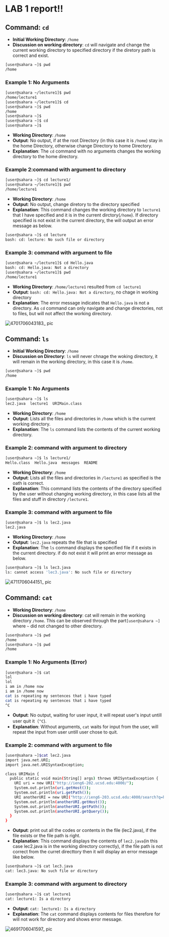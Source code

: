 # LAB 1 report!!


## Command: `cd` 
- **Initial Working Directory**: `/home`
- **Discussion on working directory**: `cd` will navigate and change the current working directory to specified directory if the diretory path is correct and exist.
  
```bash
[user@sahara ~]$ pwd
/home
```
### Example 1: No Arguments
```bash
[user@sahara ~/lecture1]$ pwd
/home/lecture1
[user@sahara ~/lecture1]$ cd
[user@sahara ~]$ pwd
/home
[user@sahara ~]$ 
[user@sahara ~]$ cd
[user@sahara ~]$ 
```

- **Working Directory**: `/home`
- **Output**: No output, if at the root Directory (in this case it is `/home`) stay in the home Directory, otherwise change Directory to home Directory.
- **Explanation**: The `cd` command with no arguments changes the working directory to the home directory.

### Example 2:command with argument to directory
```bash
[user@sahara ~]$ cd lecture1/
[user@sahara ~/lecture1]$ pwd
/home/lecture1
```
- **Working Directory**: `/home`
- **Output**: No output, change diretory to the directory specified 
- **Explanation**: This command changes the working directory to `lecture1` that I have specified and it is in the current dirctory(`/home`). If directory specified is not exist in the current directory, the will output an error message as below.
```bash
[user@sahara ~]$ cd lecture
bash: cd: lecture: No such file or directory
```

  
### Example 3: command with argument to file
```bash
[user@sahara ~/lecture1]$ cd Hello.java
bash: cd: Hello.java: Not a directory
[user@sahara ~/lecture1]$ pwd
/home/lecture1
```
- **Working Directory**: `/home/lecture1` resulted from `cd lecture1`
- **Output**: `bash: cd: Hello.java: Not a directory`, no chage in working directory
- **Explanation**: The error message indicates that `Hello.java` is not a directory. As `cd` command can only navigate and change directories, not to files, but will not affect the working directory.

![4701706043183_ pic](https://github.com/Ailinnastar/CSE15L/assets/156360722/834753ba-bf34-40f4-8948-96a905cb1d18)



## Command: `ls` 
- **Initial Working Directory**: `/home`
- **Discussion on Directory**: `ls` will never chnage the woking directory, it will remain in the working directory, in this case it is `/home`.
```bash
[user@sahara ~]$ pwd
/home
```
### Example 1: No Arguments
```bash
[user@sahara ~]$ ls
lec2.java  lecture1  URIMain.class
```
- **Working Directory**: `/home`
- **Output**: Lists all the files and directories in `/home` which is the current working directory.
- **Explanation**: The `ls` command lists the contents of the current working directory. 

### Example 2: command with argument to directory
```bash
[user@sahara ~]$ ls lecture1/
Hello.class  Hello.java  messages  README
```
- **Working Directory**: `/home`
- **Output**: Lists all the files and directories in `/lecture1` as specified is the oath is correct.
- **Explanation**: This command lists the contents of the directory specified by the user without changing working directory, in this case lists all the files and stuff in directory `/lecture1`.

### Example 3: command with argument to file
```bash
[user@sahara ~]$ ls lec2.java 
lec2.java
```
- **Working Directory**: `/home`
- **Output**: `lec2.java` repeats the file that is specified
- **Explanation**: The `ls` command displays the specified file if it exists in the current directory. if do not exist it will print an error message as below.
```bash
[user@sahara ~]$ ls lec3.java 
ls: cannot access 'lec3.java': No such file or directory
```
![4711706044151_ pic](https://github.com/Ailinnastar/CSE15L/assets/156360722/c036be00-0f26-45aa-a4c9-1f97879e2082)


## Command: `cat` 

- **Working Directory**: `/home`
- **Discussion on working directory**: cat will remain in the working directory `/home`. This can be observed through the part`[user@sahara ~]` where `~` did not changed to other directory.  
```bash
[user@sahara ~]$ pwd
/home
[user@sahara ~]$ pwd 
/home
```

### Example 1: No Arguments (Error)
```bash
[user@sahara ~]$ cat
lol
lol
i am in /home now          
i am in /home now
cat is repeating my sentences that i have typed
cat is repeating my sentences that i have typed
^C
```
- **Output**: No output, waiting for user input, it will repeat user's input untill user quit it（`^C`).
- **Explanation**: Without arguments, `cat` waits for input from the user, will repeat the input from user untill user chose to quit.


### Example 2: command with argument to file
```bash
[user@sahara ~]$cat lec2.java
import java.net.URI;
import java.net.URISyntaxException;

class URIMain {
  public static void main(String[] args) throws URISyntaxException {
    URI uri = new URI("http://ieng6-202.ucsd.edu:4000/");
    System.out.println(uri.getHost());
    System.out.println(uri.getPath());
    URI anotherURI = new URI("http://ieng6-203.ucsd.edu:4000/search?q=hello");
    System.out.println(anotherURI.getHost());
    System.out.println(anotherURI.getPath());
    System.out.println(anotherURI.getQuery());
  }
}
```

- **Output**: print out all the codes or contents in the file (lec2.java), if the file exists or the file path is right.
- **Explanation**: This command displays the contents of `lec2.java`(in this case lec2.java is in the working directory correctly), if the file path is not correct from the curret directtory then it will display an error message like below.
```bash
[user@sahara ~]$ cat lec3.java
cat: lec3.java: No such file or directory
```

### Example 3: command with argument to directory
```bash
[user@sahara ~]$ cat lecture1
cat: lecture1: Is a directory
```
- **Output**: `cat: lecture1: Is a directory`
- **Explanation**: The `cat` command displays contents for files therefore for will not work for directory and shows error message.


![4691706041597_ pic](https://github.com/Ailinnastar/CSE15L/assets/156360722/dc6c49ad-fce0-4862-bbe3-6fb9a7de2b91)

